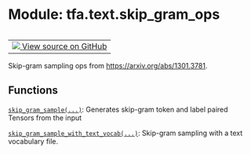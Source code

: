 <div itemscope itemtype="http://developers.google.com/ReferenceObject">
<meta itemprop="name" content="tfa.text.skip_gram_ops" />
<meta itemprop="path" content="Stable" />
</div>

# Module: tfa.text.skip_gram_ops


<table class="tfo-notebook-buttons tfo-api" align="left">

<td>
  <a target="_blank" href="https://github.com/tensorflow/addons/tree/r0.6/tensorflow_addons/text/skip_gram_ops.py">
    <img src="https://www.tensorflow.org/images/GitHub-Mark-32px.png" />
    View source on GitHub
  </a>
</td></table>



Skip-gram sampling ops from https://arxiv.org/abs/1301.3781.

<!-- Placeholder for "Used in" -->


## Functions

[`skip_gram_sample(...)`](../../tfa/text/skip_gram_sample.md): Generates skip-gram token and label paired Tensors from the input

[`skip_gram_sample_with_text_vocab(...)`](../../tfa/text/skip_gram_sample_with_text_vocab.md): Skip-gram sampling with a text vocabulary file.

